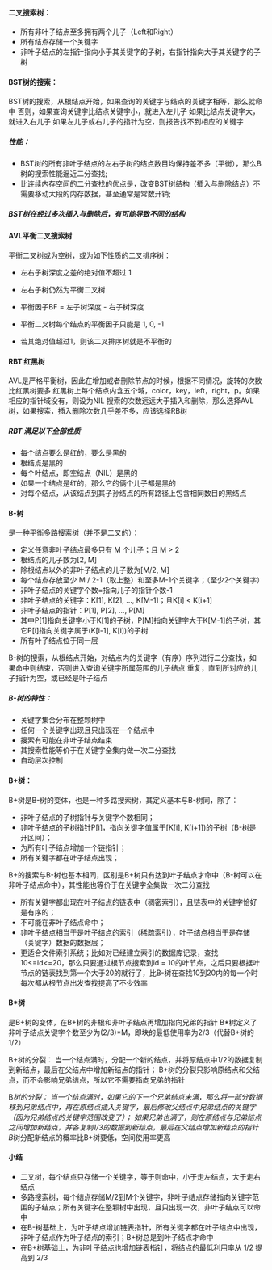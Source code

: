 #### 二叉搜索树：
- 所有非叶子结点至多拥有两个儿子（Left和Right）
- 所有结点存储一个关键字
- 非叶子结点的左指针指向小于其关键字的子树，右指针指向大于其关键字的子树

#### BST树的搜索：
BST树的搜索，从根结点开始，如果查询的关键字与结点的关键字相等，那么就命中
否则，如果查询关键字比结点关键字小，就进入左儿子
如果比结点关键字大，就进入右儿子
如果左儿子或右儿子的指针为空，则报告找不到相应的关键字

##### 性能：
- BST树的所有非叶子结点的左右子树的结点数目均保持差不多（平衡），那么B树的搜索性能逼近二分查找;
- 比连续内存空间的二分查找的优点是，改变BST树结构（插入与删除结点）不需要移动大段的内存数据，甚至通常是常数开销;

##### BST树在经过多次插入与删除后，有可能导致不同的结构

#### AVL平衡二叉搜索树
平衡二叉树或为空树，或为如下性质的二叉排序树：
- 左右子树深度之差的绝对值不超过 1
- 左右子树仍然为平衡二叉树

- 平衡因子BF = 左子树深度 - 右子树深度
- 平衡二叉树每个结点的平衡因子只能是 1, 0, -1
- 若其绝对值超过1，则该二叉排序树就是不平衡的

#### RBT 红黑树
AVL是严格平衡树，因此在增加或者删除节点的时候，根据不同情况，旋转的次数比红黑树要多
红黑树上每个结点内含五个域，color，key，left，right，p。如果相应的指针域没有，则设为NIL
搜索的次数远远大于插入和删除，那么选择AVL树，如果搜索，插入删除次数几乎差不多，应该选择RB树

##### RBT 满足以下全部性质
- 每个结点要么是红的，要么是黑的
- 根结点是黑的
- 每个叶结点，即空结点（NIL）是黑的
- 如果一个结点是红的，那么它的俩个儿子都是黑的
- 对每个结点，从该结点到其子孙结点的所有路径上包含相同数目的黑结点

#### B-树
是一种平衡多路搜索树（并不是二叉的）：
- 定义任意非叶子结点最多只有 M 个儿子；且 M > 2
- 根结点的儿子数为[2, M]
- 除根结点以外的非叶子结点的儿子数为[M/2, M]
- 每个结点存放至少 M / 2-1（取上整）和至多M-1个关键字；（至少2个关键字）
- 非叶子结点的关键字个数=指向儿子的指针个数-1
- 非叶子结点的关键字：K[1], K[2], …, K[M-1]；且K[i] < K[i+1]
- 非叶子结点的指针：P[1], P[2], …, P[M]
- 其中P[1]指向关键字小于K[1]的子树，P[M]指向关键字大于K[M-1]的子树，其它P[i]指向关键字属于(K[i-1], K[i])的子树
- 所有叶子结点位于同一层

B-树的搜索，从根结点开始，对结点内的关键字（有序）序列进行二分查找，如果命中则结束，否则进入查询关键字所属范围的儿子结点
重复，直到所对应的儿子指针为空，或已经是叶子结点

##### B-树的特性：
- 关键字集合分布在整颗树中
- 任何一个关键字出现且只出现在一个结点中
- 搜索有可能在非叶子结点结束
- 其搜索性能等价于在关键字全集内做一次二分查找
- 自动层次控制

#### B+树：
B+树是B-树的变体，也是一种多路搜索树，其定义基本与B-树同，除了：
- 非叶子结点的子树指针与关键字个数相同；
- 非叶子结点的子树指针P[i]，指向关键字值属于[K[i], K[i+1])的子树（B-树是开区间）；
- 为所有叶子结点增加一个链指针；
- 所有关键字都在叶子结点出现；

B+的搜索与B-树也基本相同，区别是B+树只有达到叶子结点才命中（B-树可以在非叶子结点命中），其性能也等价于在关键字全集做一次二分查找
- 所有关键字都出现在叶子结点的链表中（稠密索引），且链表中的关键字恰好是有序的；
- 不可能在非叶子结点命中；
- 非叶子结点相当于是叶子结点的索引（稀疏索引），叶子结点相当于是存储（关键字）数据的数据层；
- 更适合文件索引系统；比如对已经建立索引的数据库记录，查找10<=id<=20，那么只要通过根节点搜索到id = 10的叶节点，之后只要根据叶节点的链表找到第一个大于20的就行了，比B-树在查找10到20内的每一个时每次都从根节点出发查找提高了不少效率

#### B*树
是B+树的变体，在B+树的非根和非叶子结点再增加指向兄弟的指针
B*树定义了非叶子结点关键字个数至少为(2/3)*M，即块的最低使用率为2/3（代替B+树的1/2）

B+树的分裂：
当一个结点满时，分配一个新的结点，并将原结点中1/2的数据复制到新结点，最后在父结点中增加新结点的指针；
B+树的分裂只影响原结点和父结点，而不会影响兄弟结点，所以它不需要指向兄弟的指针

B*树的分裂：
当一个结点满时，如果它的下一个兄弟结点未满，那么将一部分数据移到兄弟结点中，再在原结点插入关键字，最后修改父结点中兄弟结点的关键字（因为兄弟结点的关键字范围改变了）；
如果兄弟也满了，则在原结点与兄弟结点之间增加新结点，并各复制1/3的数据到新结点，最后在父结点增加新结点的指针
B*树分配新结点的概率比B+树要低，空间使用率更高

#### 小结
- 二叉树，每个结点只存储一个关键字，等于则命中，小于走左结点，大于走右结点
- 多路搜索树，每个结点存储M/2到M个关键字，非叶子结点存储指向关键字范围的子结点；所有关键字在整颗树中出现，且只出现一次，非叶子结点可以命中
- 在B-树基础上，为叶子结点增加链表指针，所有关键字都在叶子结点中出现，非叶子结点作为叶子结点的索引；B+树总是到叶子结点才命中
- 在B+树基础上，为非叶子结点也增加链表指针，将结点的最低利用率从 1/2 提高到 2/3
